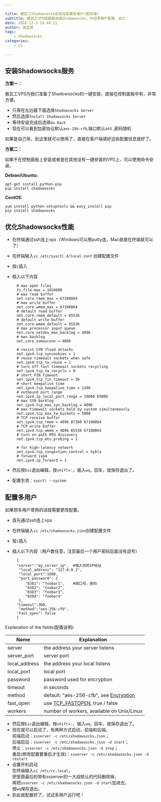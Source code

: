 ```yaml
---

title: 搬瓦工Shadowsocks安装及配置多用户(服务端)
subtitle: 搬瓦工VPS搭建服务端Shadowsocks，外加多用户配置、优化
date: 2016-12-3 14:44:21
author: 谢孟辉
tags:
	- Shadowsocks
categories: 
	- CS
	
---
```


## 安装Shadowsocks服务

**方案一：**   

搬瓦工VPS为我们准备了Shadowsocks的一键安装，直接在控制面板中有，非常方便。  

* 只需在左边最下面选择`Shadowsocks Server`     
* 然后选择`Install Shadowsocks Server`  
* 等待安装完成后选择`Go Back`
* 现在可以看到加密协议默认`aes-256-cfb`,端口默认`443` ,密码随机

如果是自己用，到这里就可以使用了，直接在客户端填好这些配置信息就好了。

**方案二：**  

如果不在控制面板上安装或者是在其他没有一键安装的VPS上，可以使用命令安装。  

**Debian/Ubuntu:**  

	apt-get install python-pip
	pip install shadowsocks 

**CentOS:**  

	yum install python-setuptools && easy_install pip
	pip install shadowsocks 


<!-- more -->

## 优化Shadowsocks性能  

* 在终端通过ssh连上vps（Windows可以用putty连，Mac直接在终端就可以了）  
* 在终端输入`vi /etc/sysctl.d/local.conf`
创建配置文件  
* 按`i`插入  
* 插入以下内容  

		# max open files
		fs.file-max = 1024000
		# max read buffer
		net.core.rmem_max = 67108864
		# max write buffer
		net.core.wmem_max = 67108864
		# default read buffer
		net.core.rmem_default = 65536
		# default write buffer
		net.core.wmem_default = 65536
		# max processor input queue
		net.core.netdev_max_backlog = 4096
		# max backlog
		net.core.somaxconn = 4096

		# resist SYN flood attacks
		net.ipv4.tcp_syncookies = 1
		# reuse timewait sockets when safe
		net.ipv4.tcp_tw_reuse = 1
		# turn off fast timewait sockets recycling
		net.ipv4.tcp_tw_recycle = 0
		# short FIN timeout
		net.ipv4.tcp_fin_timeout = 30
		# short keepalive time
		net.ipv4.tcp_keepalive_time = 1200
		# outbound port range
		net.ipv4.ip_local_port_range = 10000 65000
		# max SYN backlog
		net.ipv4.tcp_max_syn_backlog = 4096
		# max timewait sockets held by system simultaneously
		net.ipv4.tcp_max_tw_buckets = 5000
		# TCP receive buffer
		net.ipv4.tcp_rmem = 4096 87380 67108864
		# TCP write buffer
		net.ipv4.tcp_wmem = 4096 65536 67108864
		# turn on path MTU discovery
		net.ipv4.tcp_mtu_probing = 1

		# for high-latency network
		net.ipv4.tcp_congestion_control = hybla
		# forward ivp4
		net.ipv4.ip_forward = 1
 
 
* 然后按`Esc`退出编辑，按`shift`+`:`，输入`wq`，回车，就保存退出了。  
* 配置生效：`sysctl --system`
 

## 配置多用户
如果想多用户使用的话就需要更改配置。    

* 首先通过ssh连上vps  
* 在终端输入`vi /etc/shadowsocks.json`创建配置文件  
* 按`i`插入  
* 插入以下内容（用户数任意，注意最后一个用户密码后面没有逗号）  

		{
 		"server":"my_server_ip",  #填入你的IP地址
		 "local_address": "127.0.0.1",
		 "local_port":1080,
 		 "port_password": {
  		    "8381": "foobar1",    #端口号，密码
  		    "8382": "foobar2",
   		   	"8383": "foobar3",
    		"8384": "foobar4"
		 },
 		"timeout":300,
		 "method":"aes-256-cfb",
 		"fast_open": false
		}

Explanation of the fields(配置说明):  



|    Name       	| Explanation 	|
| ----------    	| ----------- 	|
| server        	|  the address your server listens |
| server_port   	|  server port 	|
| local_address 	|  the address your local listens|
| local_port    	|  local port	|
| password      	|  password used for encryption|
| timeout       	|  in seconds	|
| method        	|  default: "aes-256-cfb", see [Encryption](https://github.com/shadowsocks/shadowsocks/wiki/Encryption)	|
| fast_open     	|  use [TCP_FASTOPEN](https://github.com/shadowsocks/shadowsocks/wiki/TCP-Fast-Open), true / false|
| workers       	|  number of workers, available on Unix/Linux|


* 然后按`Esc`退出编辑，按`shift`+`:`，输入`wq`，回车，就保存退出了。  
* 现在就可以启动了，有两种方式启动，前端和后端。  
前端启动：`ssserver -c /etc/shadowsocks.json`；  
后端启动：`ssserver -c /etc/shadowsocks.json -d start`；    
停止：`ssserver -c /etc/shadowsocks.json -d stop`；    
重启(修改配置要重启才生效)：`ssserver -c /etc/shadowsocks.json -d restart`   
* 设置开机启动  
在终端输入`vi /etc/rc.local`，  
把里面最后的带有ssserver的一大段默认的代码删除掉，  
再把`ssserver -c /etc/shadowsocks.json -d start`加进去，  
按`wq`保存退出。  
* 到此就配置好了，试试多用户运行吧！


